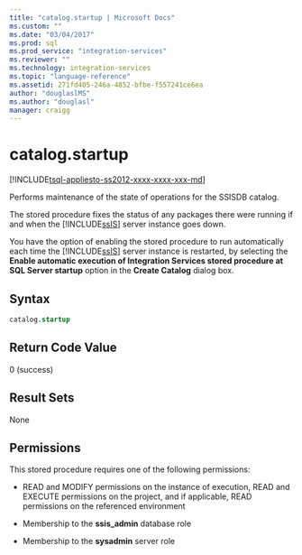 ```yaml
---
title: "catalog.startup | Microsoft Docs"
ms.custom: ""
ms.date: "03/04/2017"
ms.prod: sql
ms.prod_service: "integration-services"
ms.reviewer: ""
ms.technology: integration-services
ms.topic: "language-reference"
ms.assetid: 271fd405-246a-4852-bfbe-f557241ce6ea
author: "douglaslMS"
ms.author: "douglasl"
manager: craigg
---
```

# catalog.startup
[!INCLUDE[tsql-appliesto-ss2012-xxxx-xxxx-xxx-md](../../includes/tsql-appliesto-ss2012-xxxx-xxxx-xxx-md.md)]

  Performs maintenance of the state of operations for the SSISDB catalog.  
  
 The stored procedure fixes the status of any packages there were running if and when the [!INCLUDE[ssIS](../../includes/ssis-md.md)] server instance goes down.  
  
 You have the option of enabling the stored procedure to run automatically each time the [!INCLUDE[ssIS](../../includes/ssis-md.md)] server instance is restarted, by selecting the **Enable automatic execution of Integration Services stored procedure at SQL Server startup** option in the **Create Catalog** dialog box.  
  
## Syntax  
  
```sql  
catalog.startup  
```  
  
## Return Code Value  
 0 (success)  
  
## Result Sets  
 None  
  
## Permissions  
 This stored procedure requires one of the following permissions:  
  
-   READ and MODIFY permissions on the instance of execution, READ and EXECUTE permissions on the project, and if applicable, READ permissions on the referenced environment  
  
-   Membership to the **ssis_admin** database role  
  
-   Membership to the **sysadmin** server role  
  
  
